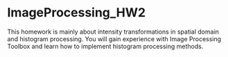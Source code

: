 # ImageProcessing_HW2
This homework is mainly about intensity transformations in spatial domain and histogram processing. You will gain experience with Image Processing Toolbox and learn how to implement histogram processing methods.
